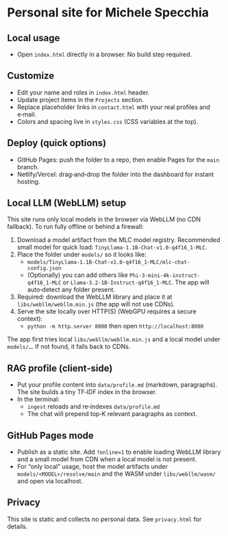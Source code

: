 Personal site for Michele Specchia
==================================

Local usage
-----------

- Open `index.html` directly in a browser. No build step required.

Customize
---------

- Edit your name and roles in `index.html` header.
- Update project items in the `Projects` section.
- Replace placeholder links in `contact.html` with your real profiles and e‑mail.
- Colors and spacing live in `styles.css` (CSS variables at the top).

Deploy (quick options)
----------------------

- GitHub Pages: push the folder to a repo, then enable Pages for the `main` branch.
- Netlify/Vercel: drag‑and‑drop the folder into the dashboard for instant hosting.

Local LLM (WebLLM) setup
------------------------

This site runs only local models in the browser via WebLLM (no CDN fallback). To run fully offline or behind a firewall:

1. Download a model artifact from the MLC model registry. Recommended small model for quick load: `TinyLlama-1.1B-Chat-v1.0-q4f16_1-MLC`.
2. Place the folder under `models/` so it looks like:
   - `models/TinyLlama-1.1B-Chat-v1.0-q4f16_1-MLC/mlc-chat-config.json`
   - (Optionally) you can add others like `Phi-3-mini-4k-instruct-q4f16_1-MLC` or `Llama-3.2-1B-Instruct-q4f16_1-MLC`. The app will auto‑detect any folder present.
3. Required: download the WebLLM library and place it at `libs/webllm/webllm.min.js` (the app will not use CDNs).
4. Serve the site locally over HTTP(S) (WebGPU requires a secure context):
   - `python -m http.server 8000` then open `http://localhost:8000`

The app first tries local `libs/webllm/webllm.min.js` and a local model under `models/…`. If not found, it falls back to CDNs.

RAG profile (client‑side)
------------------------

- Put your profile content into `data/profile.md` (markdown, paragraphs). The site builds a tiny TF‑IDF index in the browser.
- In the terminal:
  - `ingest` reloads and re‑indexes `data/profile.md`
  - The chat will prepend top‑K relevant paragraphs as context.

GitHub Pages mode
-----------------

- Publish as a static site. Add `?online=1` to enable loading WebLLM library and a small model from CDN when a local model is not present.
- For “only local” usage, host the model artifacts under `models/<MODEL>/resolve/main` and the WASM under `libs/webllm/wasm/` and open via localhost.

Privacy
-------

This site is static and collects no personal data. See `privacy.html` for details.
